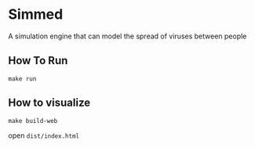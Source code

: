 # Simmed

A simulation engine that can model the spread of viruses between people

## How To Run

`make run`

## How to visualize

`make build-web`

open `dist/index.html`
